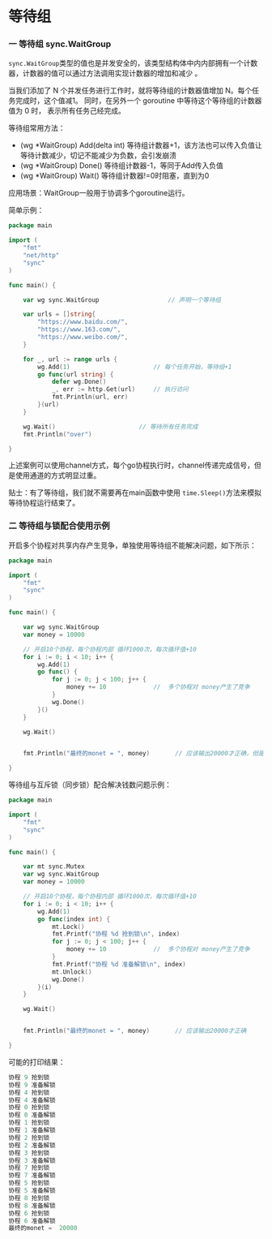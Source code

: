 # 等待组

### 一 等待组 sync.WaitGroup

`sync.WaitGroup`类型的值也是并发安全的，该类型结构体中内内部拥有一个计数器，计数器的值可以通过方法调用实现计数器的增加和减少 。

当我们添加了 N 个并发任务进行工作时，就将等待组的计数器值增加 N。每个任务完成时，这个值减1。 同时，在另外一个 goroutine 中等待这个等待组的计数器值为 0 时， 表示所有任务己经完成。

等待组常用方法：

* \(wg \*WaitGroup\) Add\(delta int\) 等待组计数器+1，该方法也可以传入负值让等待计数减少，切记不能减少为负数，会引发崩溃
* \(wg \*WaitGroup\) Done\(\) 等待组计数器-1，等同于Add传入负值
* \(wg \*WaitGroup\) Wait\(\) 等待组计数器!=0时阻塞，直到为0

应用场景：WaitGroup一般用于协调多个goroutine运行。

简单示例：

```go
package main

import (
	"fmt"
	"net/http"
	"sync"
)

func main() {

	var wg sync.WaitGroup					// 声明一个等待组

	var urls = []string{					
		"https://www.baidu.com/",
		"https://www.163.com/",
		"https://www.weibo.com/",
	}

	for _, url := range urls {
		wg.Add(1)						// 每个任务开始，等待组+1
		go func(url string) {
			defer wg.Done()
			_, err := http.Get(url)		// 执行访问
			fmt.Println(url, err)
		}(url)
	}

	wg.Wait()						// 等待所有任务完成
	fmt.Println("over")

}
```

上述案例可以使用channel方式，每个go协程执行时，channel传递完成信号，但是使用通道的方式明显过重。

贴士：有了等待组，我们就不需要再在main函数中使用 `time.Sleep()`方法来模拟等待协程运行结束了。

### 二 等待组与锁配合使用示例

开启多个协程对共享内存产生竞争，单独使用等待组不能解决问题，如下所示：

```go
package main

import (
	"fmt"
	"sync"
)

func main() {

	var wg sync.WaitGroup
	var money = 10000

	// 开启10个协程，每个协程内部 循环1000次，每次循环值+10
	for i := 0; i < 10; i++ {
		wg.Add(1)
		go func() {						
			for j := 0; j < 100; j++ {
				money += 10				//  多个协程对 money产生了竞争
			}
			wg.Done()
		}()
	}

	wg.Wait()


	fmt.Println("最终的monet = ", money)		// 应该输出20000才正确，但是每次运行输出结果不正确

}
```

等待组与互斥锁（同步锁）配合解决钱数问题示例：

```go
package main

import (
	"fmt"
	"sync"
)

func main() {

	var mt sync.Mutex
	var wg sync.WaitGroup
	var money = 10000

	// 开启10个协程，每个协程内部 循环1000次，每次循环值+10
	for i := 0; i < 10; i++ {
		wg.Add(1)
		go func(index int) {	
			mt.Lock()		
			fmt.Printf("协程 %d 抢到锁\n", index)			
			for j := 0; j < 100; j++ {
				money += 10				//  多个协程对 money产生了竞争
			}
			fmt.Printf("协程 %d 准备解锁\n", index)		
			mt.Unlock()
			wg.Done()
		}(i)
	}

	wg.Wait()


	fmt.Println("最终的monet = ", money)		// 应该输出20000才正确

}
```

可能的打印结果：

```go
协程 9 抢到锁
协程 9 准备解锁
协程 4 抢到锁
协程 4 准备解锁
协程 0 抢到锁
协程 0 准备解锁
协程 1 抢到锁
协程 1 准备解锁
协程 2 抢到锁
协程 2 准备解锁
协程 3 抢到锁
协程 3 准备解锁
协程 7 抢到锁
协程 7 准备解锁
协程 5 抢到锁
协程 5 准备解锁
协程 8 抢到锁
协程 8 准备解锁
协程 6 抢到锁
协程 6 准备解锁
最终的monet =  20000
```


